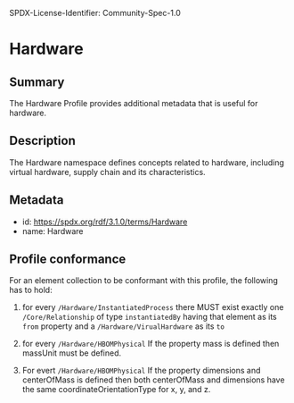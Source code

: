 SPDX-License-Identifier: Community-Spec-1.0

# Hardware

## Summary

The Hardware Profile provides additional metadata that is useful for hardware.

## Description

The Hardware namespace defines concepts related to hardware, including virtual hardware,
supply chain and its characteristics.

## Metadata

- id: https://spdx.org/rdf/3.1.0/terms/Hardware
- name: Hardware

## Profile conformance

For an element collection to be conformant with this profile,
the following has to hold:

1. for every `/Hardware/InstantiatedProcess` there MUST exist exactly one
   `/Core/Relationship` of type `instantiatedBy` having that element as its
   `from` property and a `/Hardware/VirualHardware` as its `to`
   
2. for every `/Hardware/HBOMPhysical` If the property mass is defined then massUnit must be defined.

3. For evert `/Hardware/HBOMPhysical` If the property dimensions and centerOfMass is
   defined then both centerOfMass and dimensions have the same
   coordinateOrientationType for x, y, and z.
